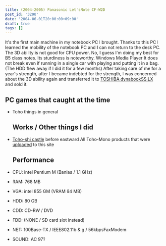 ```yaml
---
title: (2004-2005) Panasonic Let'sNote CF-W2D
post_id: '3290'
date: '2004-06-01T20:00:00+09:00'
draft: true
tags: []
---
```


It's the first main machine in my notebook PC I brought. Thanks to this PC I learned the mobility of the notebook PC and I can not return to the desk PC. The 3D ability is not good for CPU power. No, I guess I'm doing my best for B5 class notes. Its sturdiness is noteworthy. Windows Media Player It does not break even if running in a single car with playing and putting it in a bag. (The HDD flew away if I did it for a few months) After taking care of me for a year's strength, after I became indebted for the strength, I was concerned about the 3D ability again and transferred it to [TOSHIBA dynabookSS LX](https://danmaq.com/dynabook-sslx190) and sold it.

## PC games that caught at the time

*   Toho things in general
    
    ## Works / Other things I did
    
*   [Toho-shi castle](https://danmaq.com/!/thA/) before eastward All Toho-Mono products that were [uploaded](https://danmaq.com/!/thA/) to this site
    
    ## Performance
    
*   CPU: intel Pentium M (Banias / 1.1 GHz)
    
*   RAM: 768 MB
*   VGA: intel 855 GM (VRAM 64 MB)
*   HDD: 80 GB
*   CDD: CD-RW / DVD
*   FDD: (NONE / SD card slot instead)
*   NET: 100Base-TX / IEEE802.11b & g / 56kbpsFaxModem
*   SOUND: AC 97?
